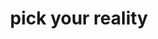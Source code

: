 ---
title: "pick your reality"
related:
  - "you are the birth of a reality"
  - "you're still looping on your LSD trip"
  - "you've been dead for billions of years"
---